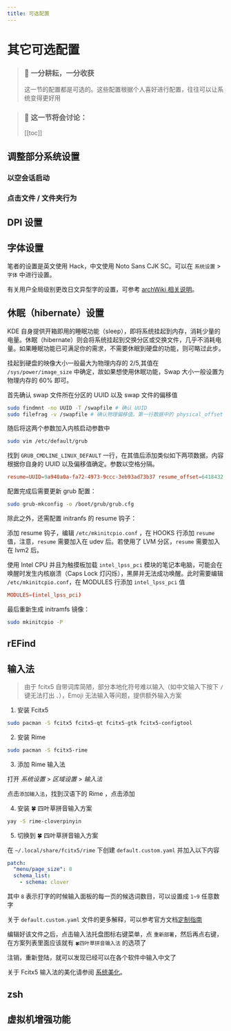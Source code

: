 ```yaml
---
title: 可选配置
---
```


# 其它可选配置

> ### 🍜 一分耕耘，一分收获
>
> 这一节的配置都是可选的。这些配置根据个人喜好进行配置，往往可以让系统变得更好用

> ### 🔖 这一节将会讨论：
>
> [[toc]]

## 调整部分系统设置

### 以空会话启动

### 点击文件 / 文件夹行为

## DPI 设置

## 字体设置

笔者的设置是英文使用 Hack，中文使用 Noto Sans CJK SC。可以在 `系统设置` > `字体` 中进行设置。

有关用户全局级别更改日文异型字的设置，可参考 [archWiki 相关说明](<https://wiki.archlinux.org/index.php/Localization_(%E7%AE%80%E4%BD%93%E4%B8%AD%E6%96%87)/Simplified_Chinese_(%E7%AE%80%E4%BD%93%E4%B8%AD%E6%96%87)#%E4%BF%AE%E6%AD%A3%E7%AE%80%E4%BD%93%E4%B8%AD%E6%96%87%E6%98%BE%E7%A4%BA%E4%B8%BA%E5%BC%82%E4%BD%93%EF%BC%88%E6%97%A5%E6%96%87%EF%BC%89%E5%AD%97%E5%BD%A2>)。

## 休眠（hibernate）设置

KDE 自身提供开箱即用的睡眠功能（sleep），即将系统挂起到内存，消耗少量的电量。休眠（hibernate）则会将系统挂起到交换分区或交换文件，几乎不消耗电量。如果睡眠功能已可满足你的需求，不需要休眠到硬盘的功能，则可略过此步。

挂起到硬盘的映像大小一般最大为物理内存的 2/5,其值在 `/sys/power/image_size` 中确定，故如果想使用休眠功能，Swap 大小一般设置为物理内存的 60% 即可。

首先确认 swap 文件所在分区的 UUID 以及 swap 文件的偏移值

```bash
sudo findmnt -no UUID -T /swapfile # 确认 UUID
sudo filefrag -v /swapfile # 确认物理偏移值。第一行数据中的 physical_offset 一列的值即为所需要的数据
```

随后将这两个参数加入内核启动参数中

```bash
sudo vim /etc/default/grub
```

找到 `GRUB_CMDLINE_LINUX_DEFAULT` 一行，在其值后添加类似如下两项数据，内容根据你自身的 UUID 以及偏移值确定。参数以空格分隔。

```conf
resume=UUID=9a940a0a-fa72-4973-9ccc-3eb93ad73b37 resume_offset=6418432
```

配置完成后需要更新 grub 配置：

```bash
sudo grub-mkconfig -o /boot/grub/grub.cfg
```

除此之外，还需配置 initranfs 的 resume 钩子：

添加 resume 钩子，编辑 `/etc/mkinitcpio.conf` ，在 HOOKS 行添加 `resume` 值，注意，`resume` 需要加入在 udev 后。若使用了 LVM 分区，`resume` 需要加入在 lvm2 后。

使用 Intel CPU 并且为触摸板加载 `intel_lpss_pci` 模块的笔记本电脑，可能会在唤醒时发生内核崩溃（Caps Lock 灯闪烁），黑屏并无法成功唤醒。此时需要编辑 `/etc/mkinitcpio.conf`，在 MODULES 行添加 `intel_lpss_pci` 值

```conf
MODULES=(intel_lpss_pci)
```

最后重新生成 initramfs 镜像：

```bash
sudo mkinitcpio -P
```

## rEFind

## 输入法

> 由于 fcitx5 自带词库简陋，部分本地化符号难以输入（如中文输入下按下 `/` 键无法打出 `、`），Emoji 无法输入等问题，提供额外输入方案

1. 安装 Fcitx5

```bash
sudo pacman -S fcitx5 fcitx5-qt fcitx5-gtk fcitx5-configtool
```

2. 安装 Rime

```bash
sudo pacman -S fcitx5-rime
```

3. 添加 Rime 输入法

打开 _系统设置_ > _区域设置_ > _输入法_

点击`添加输入法`，找到汉语下的 Rime ，点击添加

4. 安装 🍀️ 四叶草拼音输入方案

```bash
yay -S rime-cloverpinyin
```

5. 切换到 🍀️ 四叶草拼音输入方案

在 `~/.local/share/fcitx5/rime` 下创建 `default.custom.yaml` 并加入以下内容

```yaml
patch:
  "menu/page_size": 8
  schema_list:
    - schema: clover
```

其中 `8` 表示打字的时候输入面板的每一页的候选词数目，可以设置成 `1~9` 任意数字

关于 `default.custom.yaml` 文件的更多解释，可以参考官方文档[定制指南](https://github.com/rime/home/wiki/CustomizationGuide)

编辑好该文件之后，点击输入法托盘图标右键菜单，点 `重新部署`，然后再点右键，在方案列表里面应该就有 `🍀️四叶草拼音输入法` 的选项了

注销，重新登陆，就可以发现已经可以在各个软件中输入中文了

关于 Fcitx5 输入法的美化请参阅 [系统美化]()。

## zsh

## 虚拟机增强功能
